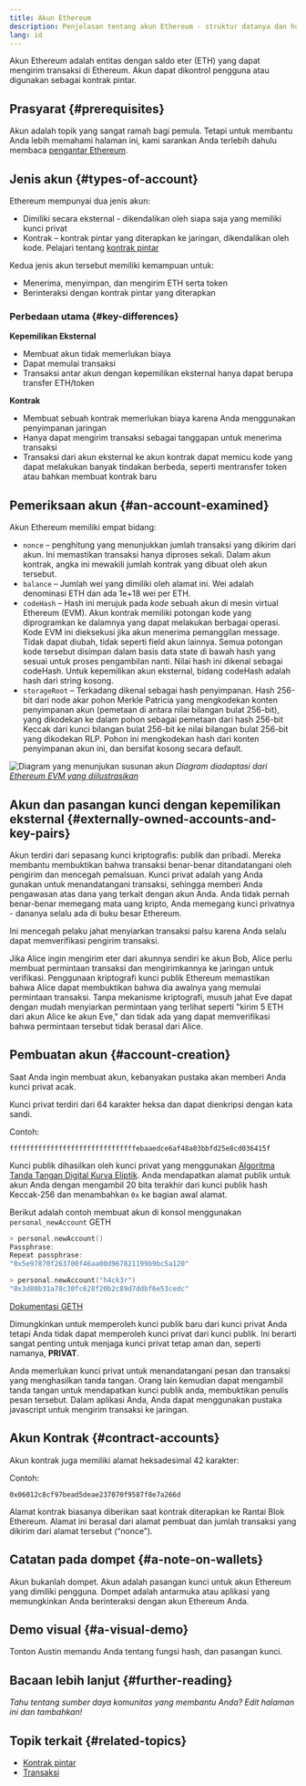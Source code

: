 ```yaml
---
title: Akun Ethereum
description: Penjelasan tentang akun Ethereum - struktur datanya dan hubungannya dengan kriptografi pasangan kunci.
lang: id
---
```


Akun Ethereum adalah entitas dengan saldo eter (ETH) yang dapat mengirim transaksi di Ethereum. Akun dapat dikontrol pengguna atau digunakan sebagai kontrak pintar.

## Prasyarat {#prerequisites}

Akun adalah topik yang sangat ramah bagi pemula. Tetapi untuk membantu Anda lebih memahami halaman ini, kami sarankan Anda terlebih dahulu membaca [pengantar Ethereum](/developers/docs/intro-to-ethereum/).

## Jenis akun {#types-of-account}

Ethereum mempunyai dua jenis akun:

- Dimiliki secara eksternal - dikendalikan oleh siapa saja yang memiliki kunci privat
- Kontrak – kontrak pintar yang diterapkan ke jaringan, dikendalikan oleh kode. Pelajari tentang [kontrak pintar](/developers/docs/smart-contracts/)

Kedua jenis akun tersebut memiliki kemampuan untuk:

- Menerima, menyimpan, dan mengirim ETH serta token
- Berinteraksi dengan kontrak pintar yang diterapkan

### Perbedaan utama {#key-differences}

**Kepemilikan Eksternal**

- Membuat akun tidak memerlukan biaya
- Dapat memulai transaksi
- Transaksi antar akun dengan kepemilikan eksternal hanya dapat berupa transfer ETH/token

**Kontrak**

- Membuat sebuah kontrak memerlukan biaya karena Anda menggunakan penyimpanan jaringan
- Hanya dapat mengirim transaksi sebagai tanggapan untuk menerima transaksi
- Transaksi dari akun eksternal ke akun kontrak dapat memicu kode yang dapat melakukan banyak tindakan berbeda, seperti mentransfer token atau bahkan membuat kontrak baru

## Pemeriksaan akun {#an-account-examined}

Akun Ethereum memiliki empat bidang:

- `nonce` – penghitung yang menunjukkan jumlah transaksi yang dikirim dari akun. Ini memastikan transaksi hanya diproses sekali. Dalam akun kontrak, angka ini mewakili jumlah kontrak yang dibuat oleh akun tersebut.
- `balance` – Jumlah wei yang dimiliki oleh alamat ini. Wei adalah denominasi ETH dan ada 1e+18 wei per ETH.
- `codeHash` – Hash ini merujuk pada _kode_ sebuah akun di mesin virtual Ethereum (EVM). Akun kontrak memiliki potongan kode yang diprogramkan ke dalamnya yang dapat melakukan berbagai operasi. Kode EVM ini dieksekusi jika akun menerima pemanggilan message. Tidak dapat diubah, tidak seperti field akun lainnya. Semua potongan kode tersebut disimpan dalam basis data state di bawah hash yang sesuai untuk proses pengambilan nanti. Nilai hash ini dikenal sebagai codeHash. Untuk kepemilikan akun eksternal, bidang codeHash adalah hash dari string kosong.
- `storageRoot` – Terkadang dikenal sebagai hash penyimpanan. Hash 256-bit dari node akar pohon Merkle Patricia yang mengkodekan konten penyimpanan akun (pemetaan di antara nilai bilangan bulat 256-bit), yang dikodekan ke dalam pohon sebagai pemetaan dari hash 256-bit Keccak dari kunci bilangan bulat 256-bit ke nilai bilangan bulat 256-bit yang dikodekan RLP. Pohon ini mengkodekan hash dari konten penyimpanan akun ini, dan bersifat kosong secara default.

![Diagram yang menunjukan susunan akun](./accounts.png) _Diagram diadaptasi dari [Ethereum EVM yang diilustrasikan](https://takenobu-hs.github.io/downloads/ethereum_evm_illustrated.pdf)_

## Akun dan pasangan kunci dengan kepemilikan eksternal {#externally-owned-accounts-and-key-pairs}

Akun terdiri dari sepasang kunci kriptografis: publik dan pribadi. Mereka membantu membuktikan bahwa transaksi benar-benar ditandatangani oleh pengirim dan mencegah pemalsuan. Kunci privat adalah yang Anda gunakan untuk menandatangani transaksi, sehingga memberi Anda pengawasan atas dana yang terkait dengan akun Anda. Anda tidak pernah benar-benar memegang mata uang kripto, Anda memegang kunci privatnya - dananya selalu ada di buku besar Ethereum.

Ini mencegah pelaku jahat menyiarkan transaksi palsu karena Anda selalu dapat memverifikasi pengirim transaksi.

Jika Alice ingin mengirim eter dari akunnya sendiri ke akun Bob, Alice perlu membuat permintaan transaksi dan mengirimkannya ke jaringan untuk verifikasi. Penggunaan kriptografi kunci publik Ethereum memastikan bahwa Alice dapat membuktikan bahwa dia awalnya yang memulai permintaan transaksi. Tanpa mekanisme kriptografi, musuh jahat Eve dapat dengan mudah menyiarkan permintaan yang terlihat seperti "kirim 5 ETH dari akun Alice ke akun Eve," dan tidak ada yang dapat memverifikasi bahwa permintaan tersebut tidak berasal dari Alice.

## Pembuatan akun {#account-creation}

Saat Anda ingin membuat akun, kebanyakan pustaka akan memberi Anda kunci privat acak.

Kunci privat terdiri dari 64 karakter heksa dan dapat dienkripsi dengan kata sandi.

Contoh:

`fffffffffffffffffffffffffffffffebaaedce6af48a03bbfd25e8cd036415f`

Kunci publik dihasilkan oleh kunci privat yang menggunakan [Algoritma Tanda Tangan Digital Kurva Eliptik](https://wikipedia.org/wiki/Elliptic_Curve_Digital_Signature_Algorithm). Anda mendapatkan alamat publik untuk akun Anda dengan mengambil 20 bita terakhir dari kunci publik hash Keccak-256 dan menambahkan `0x` ke bagian awal alamat.

Berikut adalah contoh membuat akun di konsol menggunakan `personal_newAccount` GETH

```go
> personal.newAccount()
Passphrase:
Repeat passphrase:
"0x5e97870f263700f46aa00d967821199b9bc5a120"

> personal.newAccount("h4ck3r")
"0x3d80b31a78c30fc628f20b2c89d7ddbf6e53cedc"
```

[Dokumentasi GETH](https://geth.ethereum.org/docs)

Dimungkinkan untuk memperoleh kunci publik baru dari kunci privat Anda tetapi Anda tidak dapat memperoleh kunci privat dari kunci publik. Ini berarti sangat penting untuk menjaga kunci privat tetap aman dan, seperti namanya, **PRIVAT**.

Anda memerlukan kunci privat untuk menandatangani pesan dan transaksi yang menghasilkan tanda tangan. Orang lain kemudian dapat mengambil tanda tangan untuk mendapatkan kunci publik anda, membuktikan penulis pesan tersebut. Dalam aplikasi Anda, Anda dapat menggunakan pustaka javascript untuk mengirim transaksi ke jaringan.

## Akun Kontrak {#contract-accounts}

Akun kontrak juga memiliki alamat heksadesimal 42 karakter:

Contoh:

`0x06012c8cf97bead5deae237070f9587f8e7a266d`

Alamat kontrak biasanya diberikan saat kontrak diterapkan ke Rantai Blok Ethereum. Alamat ini berasal dari alamat pembuat dan jumlah transaksi yang dikirim dari alamat tersebut (“nonce”).

## Catatan pada dompet {#a-note-on-wallets}

Akun bukanlah dompet. Akun adalah pasangan kunci untuk akun Ethereum yang dimiliki pengguna. Dompet adalah antarmuka atau aplikasi yang memungkinkan Anda berinteraksi dengan akun Ethereum Anda.

## Demo visual {#a-visual-demo}

Tonton Austin memandu Anda tentang fungsi hash, dan pasangan kunci.

<YouTube id="QJ010l-pBpE" />

<YouTube id="9LtBDy67Tho" />

## Bacaan lebih lanjut {#further-reading}

_Tahu tentang sumber daya komunitas yang membantu Anda? Edit halaman ini dan tambahkan!_

## Topik terkait {#related-topics}

- [Kontrak pintar](/developers/docs/smart-contracts/)
- [Transaksi](/developers/docs/transactions/)
